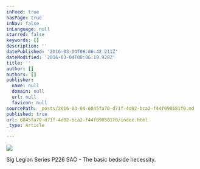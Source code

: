 ```yaml
---
inFeed: true
hasPage: true
inNav: false
inLanguage: null
starred: false
keywords: []
description: ''
datePublished: '2016-03-04T08:06:42.211Z'
dateModified: '2016-03-04T08:06:19.928Z'
title: ''
author: []
authors: []
publisher:
  name: null
  domain: null
  url: null
  favicon: null
sourcePath: _posts/2016-03-04-6845fa70-d71f-4d02-bca2-f44f090581f0.md
published: true
url: 6845fa70-d71f-4d02-bca2-f44f090581f0/index.html
_type: Article

---
```

![](https://the-grid-user-content.s3-us-west-2.amazonaws.com/e2537ac8-c1bc-481a-a0a0-9b5dbc70b5fa.jpg)

Sig Legion Series P226 SAO - The basic bedside necessity.